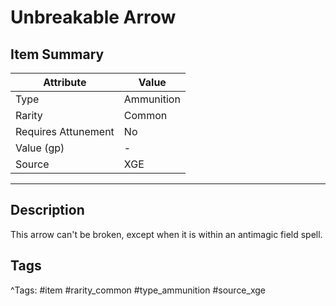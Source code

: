 # Unbreakable Arrow

## Item Summary

| Attribute            | Value                        |
|----------------------|------------------------------|
| Type                 | Ammunition |
| Rarity               | Common             |
| Requires Attunement  | No                |
| Value (gp)           | -    |
| Source               | XGE |

---

## Description

This arrow can't be broken, except when it is within an antimagic field spell.

## Tags

^Tags: #item #rarity_common #type_ammunition #source_xge